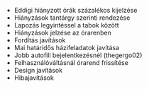 - Eddigi hiányzott órák százalékos kijelzése
- Hiányzások tantárgy szerinti rendezése
- Lapozás legyintéssel a tabok között
- Hiányzások jelzése az órarenben
- Fordítás javítások
- Mai határidős házifeladatok javítása
- Jobb autofill bejelentkezésnél (thegergo02)
- Felhasználóváltásnál órarend frissítése
- Design javítások
- Hibajavítások
